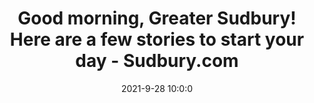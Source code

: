 ---
"title": "Good morning, Greater Sudbury! Here are a few stories to start your day - Sudbury.com"
"date": "2021-9-28 10:0:0"
"feed_name": "GOOGLENEWSDRILLING"
"feed_website": "https://news.google.com/search?q=drilling%2Bincident&hl=en-US&gl=US&ceid=US:en"
"feed_rss": "https://news.google.com/rss/search?q=drilling%2Bincident&hl=en-US&gl=US&ceid=US:en"
"link": "https://www.sudbury.com/good-morning-sudbury/good-morning-greater-sudbury-here-are-a-few-stories-to-start-your-day-4463400"
"file": "_posts/2021-1-1-48620c149a2da0b174bb3ec6bd42624104657c2f.md"
"accident": "0"
"drilling": "0"
"dead": "0"
"injured": "0"
"where": "unknown site"
"place": "unknown place"
---